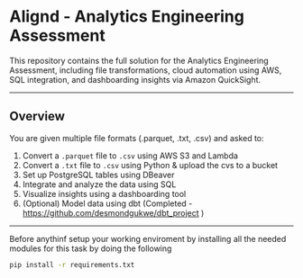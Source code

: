 # Alignd - Analytics Engineering Assessment

This repository contains the full solution for the Analytics Engineering Assessment, including file transformations, cloud automation using AWS, SQL integration, and dashboarding insights via Amazon QuickSight.

---

##  Overview
You are given multiple file formats (.parquet, .txt, .csv) and asked to:
1. Convert a `.parquet` file to `.csv` using AWS S3 and Lambda
2. Convert a `.txt` file to `.csv` using Python & upload the cvs to a bucket
3. Set up PostgreSQL tables using DBeaver
4. Integrate and analyze the data using SQL
5. Visualize insights using a dashboarding tool
6. (Optional) Model data using dbt (Completed - https://github.com/desmondgukwe/dbt_project )

---
Before anythinf setup your working enviroment by installing all the needed modules for this task by doing the following 

```bash
pip install -r requirements.txt

